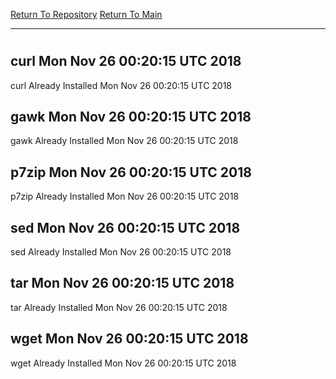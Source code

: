 [Return To Repository](https://github.com/deathbybandaid/piholeparser/)
[Return To Main](https://github.com/deathbybandaid/piholeparser/blob/master/RecentRunLogs/Mainlog.md)
____________________________________
# 
## curl Mon Nov 26 00:20:15 UTC 2018
curl Already Installed Mon Nov 26 00:20:15 UTC 2018
## gawk Mon Nov 26 00:20:15 UTC 2018
gawk Already Installed Mon Nov 26 00:20:15 UTC 2018
## p7zip Mon Nov 26 00:20:15 UTC 2018
p7zip Already Installed Mon Nov 26 00:20:15 UTC 2018
## sed Mon Nov 26 00:20:15 UTC 2018
sed Already Installed Mon Nov 26 00:20:15 UTC 2018
## tar Mon Nov 26 00:20:15 UTC 2018
tar Already Installed Mon Nov 26 00:20:15 UTC 2018
## wget Mon Nov 26 00:20:15 UTC 2018
wget Already Installed Mon Nov 26 00:20:15 UTC 2018
